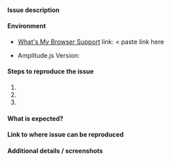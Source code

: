<!-- Please use this template to help us answer your question faster! -->

<!-- FEATURE REQUESTS: If you are proposing a new feature, replace this entire text with a detailed description on why at least 90% of Amplitude.js users will want to use your feature. -->

<!-- BUG REPORTS: Complete the sections below: -->

#### Issue description
<!-- Replace this comment with a short explanation of what is going on -->

#### Environment

<!-- If you have privacy concerns about using What's My Browser, at least copy and paste the contents and remove your IP address -->
- [What's My Browser Support](https://www.whatsmybrowser.org/) link: < paste link here
<!-- Run `Amplitude.getVersion()` in the console" -->
- Amplitude.js Version:

#### Steps to reproduce the issue

1.  
2.  
3.  

#### What is expected?
<!-- Give us an explanation of what should be happening -->

#### Link to where issue can be reproduced
<!-- Please provide a link to a JSFiddle,  JSBin, CodePen, your website, or GitHub repo. -->

#### Additional details / screenshots
<!-- Screenshots, console output, logs, etc are extremely helpful -->
